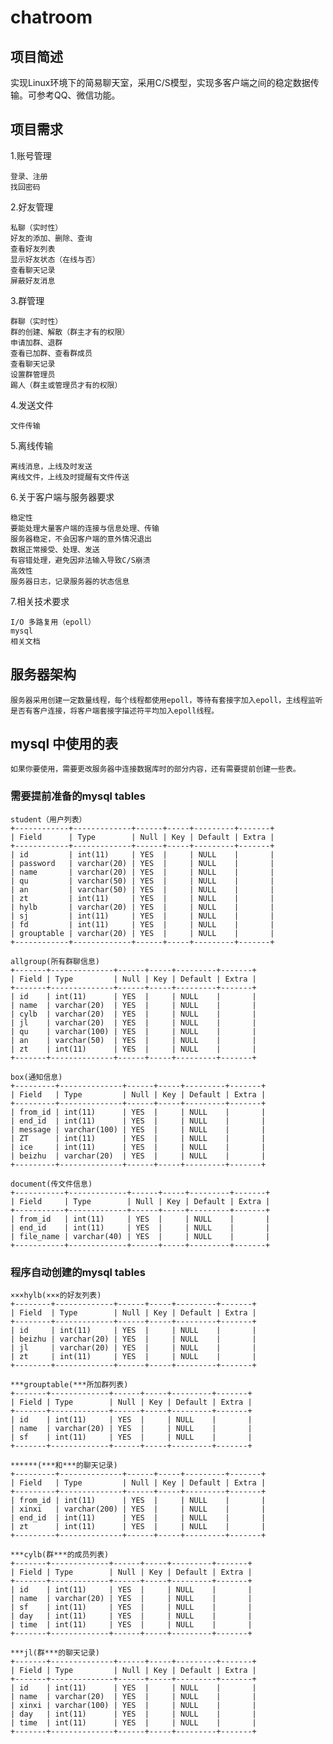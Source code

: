 # chatroom

## 项目简述

实现Linux环境下的简易聊天室，采用C/S模型，实现多客户端之间的稳定数据传输。可参考QQ、微信功能。

## 项目需求

1.账号管理

    登录、注册
    找回密码

2.好友管理

    私聊（实时性）
    好友的添加、删除、查询
    查看好友列表
    显示好友状态（在线与否）
    查看聊天记录
    屏蔽好友消息

3.群管理

    群聊（实时性）
    群的创建、解散（群主才有的权限）
    申请加群、退群
    查看已加群、查看群成员
    查看聊天记录
    设置群管理员
    踢人（群主或管理员才有的权限）

4.发送文件

    文件传输

5.离线传输

    离线消息，上线及时发送
    离线文件，上线及时提醒有文件传送 

6.关于客户端与服务器要求

    稳定性
    要能处理大量客户端的连接与信息处理、传输
    服务器稳定，不会因客户端的意外情况退出
    数据正常接受、处理、发送
    有容错处理，避免因非法输入导致C/S崩溃
    高效性
    服务器日志，记录服务器的状态信息

7.相关技术要求

    I/O 多路复用（epoll）
    mysql
    相关文档

## 服务器架构
    
    服务器采用创建一定数量线程，每个线程都使用epoll，等待有套接字加入epoll，主线程监听是否有客户连接，将客户端套接字描述符平均加入epoll线程。

## mysql 中使用的表

    如果你要使用，需要更改服务器中连接数据库时的部分内容，还有需要提前创建一些表。

### 需要提前准备的mysql tables
    student（用户列表）
    +------------+-------------+------+-----+---------+-------+
    | Field      | Type        | Null | Key | Default | Extra |
    +------------+-------------+------+-----+---------+-------+
    | id         | int(11)     | YES  |     | NULL    |       |
    | password   | varchar(20) | YES  |     | NULL    |       |
    | name       | varchar(20) | YES  |     | NULL    |       |
    | qu         | varchar(50) | YES  |     | NULL    |       |
    | an         | varchar(50) | YES  |     | NULL    |       |
    | zt         | int(11)     | YES  |     | NULL    |       |
    | hylb       | varchar(20) | YES  |     | NULL    |       |
    | sj         | int(11)     | YES  |     | NULL    |       |
    | fd         | int(11)     | YES  |     | NULL    |       |
    | grouptable | varchar(20) | YES  |     | NULL    |       |
    +------------+-------------+------+-----+---------+-------+

    allgroup(所有群聊信息)
    +-------+--------------+------+-----+---------+-------+
    | Field | Type         | Null | Key | Default | Extra |
    +-------+--------------+------+-----+---------+-------+
    | id    | int(11)      | YES  |     | NULL    |       |
    | name  | varchar(20)  | YES  |     | NULL    |       |
    | cylb  | varchar(20)  | YES  |     | NULL    |       |
    | jl    | varchar(20)  | YES  |     | NULL    |       |
    | qu    | varchar(100) | YES  |     | NULL    |       |
    | an    | varchar(50)  | YES  |     | NULL    |       |
    | zt    | int(11)      | YES  |     | NULL    |       |
    +-------+--------------+------+-----+---------+-------+

    box(通知信息)
    +---------+--------------+------+-----+---------+-------+
    | Field   | Type         | Null | Key | Default | Extra |
    +---------+--------------+------+-----+---------+-------+
    | from_id | int(11)      | YES  |     | NULL    |       |
    | end_id  | int(11)      | YES  |     | NULL    |       |
    | message | varchar(100) | YES  |     | NULL    |       |
    | ZT      | int(11)      | YES  |     | NULL    |       |
    | ice     | int(11)      | YES  |     | NULL    |       |
    | beizhu  | varchar(20)  | YES  |     | NULL    |       |
    +---------+--------------+------+-----+---------+-------+

    document(传文件信息)
    +-----------+-------------+------+-----+---------+-------+
    | Field     | Type        | Null | Key | Default | Extra |
    +-----------+-------------+------+-----+---------+-------+
    | from_id   | int(11)     | YES  |     | NULL    |       |
    | end_id    | int(11)     | YES  |     | NULL    |       |
    | file_name | varchar(40) | YES  |     | NULL    |       |
    +-----------+-------------+------+-----+---------+-------+


### 程序自动创建的mysql tables

    ×××hylb(×××的好友列表)
    +--------+-------------+------+-----+---------+-------+
    | Field  | Type        | Null | Key | Default | Extra |
    +--------+-------------+------+-----+---------+-------+
    | id     | int(11)     | YES  |     | NULL    |       |
    | beizhu | varchar(20) | YES  |     | NULL    |       |
    | jl     | varchar(20) | YES  |     | NULL    |       |
    | zt     | int(11)     | YES  |     | NULL    |       |
    +--------+-------------+------+-----+---------+-------+

    ***grouptable(***所加群列表)
    +-------+-------------+------+-----+---------+-------+
    | Field | Type        | Null | Key | Default | Extra |
    +-------+-------------+------+-----+---------+-------+
    | id    | int(11)     | YES  |     | NULL    |       |
    | name  | varchar(20) | YES  |     | NULL    |       |
    | sf    | int(11)     | YES  |     | NULL    |       |
    +-------+-------------+------+-----+---------+-------+

    ******(***和***的聊天记录)
    +---------+--------------+------+-----+---------+-------+
    | Field   | Type         | Null | Key | Default | Extra |
    +---------+--------------+------+-----+---------+-------+
    | from_id | int(11)      | YES  |     | NULL    |       |
    | xinxi   | varchar(200) | YES  |     | NULL    |       |
    | end_id  | int(11)      | YES  |     | NULL    |       |
    | zt      | int(11)      | YES  |     | NULL    |       |
    +---------+--------------+------+-----+---------+-------+

    ***cylb(群***的成员列表)
    +-------+-------------+------+-----+---------+-------+
    | Field | Type        | Null | Key | Default | Extra |
    +-------+-------------+------+-----+---------+-------+
    | id    | int(11)     | YES  |     | NULL    |       |
    | name  | varchar(20) | YES  |     | NULL    |       |
    | sf    | int(11)     | YES  |     | NULL    |       |
    | day   | int(11)     | YES  |     | NULL    |       |
    | time  | int(11)     | YES  |     | NULL    |       |
    +-------+-------------+------+-----+---------+-------+

    ***jl(群***的聊天记录)
    +-------+--------------+------+-----+---------+-------+
    | Field | Type         | Null | Key | Default | Extra |
    +-------+--------------+------+-----+---------+-------+
    | id    | int(11)      | YES  |     | NULL    |       |
    | name  | varchar(20)  | YES  |     | NULL    |       |
    | xinxi | varchar(100) | YES  |     | NULL    |       |
    | day   | int(11)      | YES  |     | NULL    |       |
    | time  | int(11)      | YES  |     | NULL    |       |
    +-------+--------------+------+-----+---------+-------+